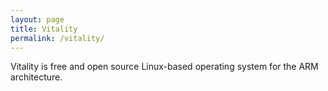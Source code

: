 ```yaml
---
layout: page
title: Vitality
permalink: /vitality/
---
```


Vitality is free and open source Linux-based operating system for the ARM architecture.